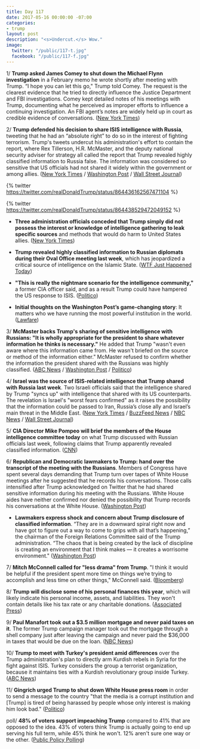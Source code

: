 ```yaml
---
title: Day 117
date: 2017-05-16 00:00:00 -07:00
categories:
- trump
layout: post
description: "<s>Undercut.</s> Wow."
image:
  twitter: "/public/117-t.jpg"
  facebook: "/public/117-f.jpg"
---
```


1/ **Trump asked James Comey to shut down the Michael Flynn investigation** in a February memo he wrote shortly after meeting with Trump. “I hope you can let this go," Trump told Comey. The request is the clearest evidence that he tried to directly influence the Justice Department and FBI investigations. Comey kept detailed notes of his meetings with Trump, documenting what he perceived as improper efforts to influence a continuing investigation. An FBI agent’s notes are widely held up in court as credible evidence of conversations. ([New York Times](https://www.nytimes.com/2017/05/16/us/politics/james-comey-trump-flynn-russia-investigation.html))

2/ **Trump defended his decision to share ISIS intelligence with Russia**, tweeting that he had an “absolute right” to do so in the interest of fighting terrorism. Trump's tweets undercut his administration's effort to contain the report, where Rex Tillerson, H.R. McMaster, and the deputy national security adviser for strategy all called the report that Trump revealed highly classified information to Russia false. The information was considered so sensitive that US officials had not shared it widely within the government or among allies. ([New York Times](https://www.nytimes.com/2017/05/16/us/politics/trump-intelligence-russia-classified.html) / [Washington Post](https://www.washingtonpost.com/news/post-politics/wp/2017/05/16/trump-acknowledges-facts-shared-with-russian-envoys-during-white-house-meeting/) / [Wall Street Journal](https://www.wsj.com/articles/white-house-denies-trump-gave-classified-information-to-russian-officials-1494890345))

{% twitter https://twitter.com/realDonaldTrump/status/864436162567471104 %}

{% twitter https://twitter.com/realDonaldTrump/status/864438529472049152 %}

* **Three administration officials conceded that Trump simply did not possess the interest or knowledge of intelligence gathering to leak specific sources** and methods that would do harm to United States allies. ([New York Times](https://www.nytimes.com/2017/05/16/us/white-house-staff.html))

* **Trump revealed highly classified information to Russian diplomats during their Oval Office meeting last week**, which has jeopardized a critical source of intelligence on the Islamic State. ([WTF Just Happened Today](https://whatthefuckjusthappenedtoday.com/2017/05/15/Day-116/#1-trump-revealed-highly-classified-i))
* **"This is really the nightmare scenario for the intelligence community,"** a former CIA officer said, and as a result Trump could have hampered the US response to ISIS. ([Politico](http://www.politico.com/story/2017/05/15/trump-secrets-russia-isis-238421))
* **Initial thoughts on the Washington Post’s game-changing story**: It matters who we have running the most powerful institution in the world. ([Lawfare](https://lawfareblog.com/bombshell-initial-thoughts-washington-posts-game-changing-story))

3/ **McMaster backs Trump's sharing of sensitive intelligence with Russians: "It is wholly appropriate for the president to share whatever information he thinks is necessary."** He added that Trump "wasn't even aware where this information came from. He wasn't briefed on the source or method of the information either." McMaster refused to confirm whether the information the president shared with the Russians was highly classified. ([ABC News](http://abcnews.go.com/Politics/trump-wasnt-aware-info-shared-russia-adviser/story?id=47436439) / [Washington Post](https://www.washingtonpost.com/news/post-politics/wp/2017/05/16/trump-acknowledges-facts-shared-with-russian-envoys-during-white-house-meeting/) / [Politico](http://www.politico.com/story/2017/05/16/hr-mcmaster-trump-intelligence-sharing-appropriate-238450))

4/ **Israel was the source of ISIS-related intelligence that Trump shared with Russia last week**. Two Israeli officials said that the intelligence shared by Trump "syncs up" with intelligence that shared with its US counterparts. The revelation is Israel's "worst fears confirmed" as it raises the possibility that the information could be passed to Iran, Russia’s close ally and Israel’s main threat in the Middle East. ([New York Times](https://www.nytimes.com/2017/05/16/world/middleeast/israel-trump-classified-intelligence-russia.html) / [BuzzFeed News](https://www.buzzfeed.com/sheerafrenkel/israeli-official-trump-sharing-intelligence-with-russia-is) / [NBC News](http://www.nbcnews.com/news/us-news/israel-was-source-intelligence-trump-shared-russia-sources-n760301) / [Wall Street Journal](https://www.wsj.com/articles/intelligence-trump-shared-with-russia-was-from-israel-officials-say-1494960259))

5/ **CIA Director Mike Pompeo will brief the members of the House intelligence committee today** on what Trump discussed with Russian officials last week, following claims that Trump apparently revealed classified information. ([CNN](http://www.cnn.com/2017/05/16/politics/mike-pompeo-brief-house-intelligence/))

6/ **Republican and Democratic lawmakers to Trump: hand over the transcript of the meeting with the Russians**. Members of Congress have spent several days demanding that Trump turn over tapes of White House meetings after he suggested that he records his conversations. Those calls intensified after Trump acknowledged on Twitter that he had shared sensitive information during his meeting with the Russians. White House aides have neither confirmed nor denied the possibility that Trump records his conversations at the White House. ([Washington Post](https://www.washingtonpost.com/powerpost/lawmakers-to-trump-turn-over-transcript-of-meeting-with-russians/2017/05/16/e9b6deb6-3a3d-11e7-9e48-c4f199710b69_story.html))

* **Lawmakers express shock and concern about Trump disclosure of classified information**. “They are in a downward spiral right now and have got to figure out a way to come to grips with all that’s happening,” the chairman of the Foreign Relations Committee said of the Trump administration. “The chaos that is being created by the lack of discipline is creating an environment that I think makes — it creates a worrisome environment." ([Washington Post](https://www.washingtonpost.com/powerpost/lawmakers-express-shock-and-concern-about-trump-disclosure-of-classified-information/2017/05/15/d0d6f8be-39b5-11e7-a058-ddbb23c75d82_story.html))

7/ **Mitch McConnell called for "less drama" from Trump**. "I think it would be helpful if the president spent more time on things we’re trying to accomplish and less time on other things," McConnell said. ([Bloomberg](https://www.bloomberg.com/politics/articles/2017-05-16/mcconnell-calls-for-less-drama-from-donald-trump-s-white-house))

8/ **Trump will disclose some of his personal finances this year**, which will likely indicate his personal income, assets, and liabilities. They won't contain details like his tax rate or any charitable donations. ([Associated Press](https://apnews.com/58c0bb3a347c45f8ba35c04ba4f96410))

9/ **Paul Manafort took out a $3.5 million mortgage and never paid taxes on it**. The former Trump campaign manager took out the mortgage through a shell company just after leaving the campaign and never paid the $36,000 in taxes that would be due on the loan. ([NBC News](http://www.nbcnews.com/news/us-news/manafort-got-3-5m-mystery-mortgage-paid-no-tax-n759866))

10/ **Trump to meet with Turkey's president amid differences** over the Trump administration's plan to directly arm Kurdish rebels in Syria for the fight against ISIS. Turkey considers the group a terrorist organization, because it maintains ties with a Kurdish revolutionary group inside Turkey. ([ABC News](http://abcnews.go.com/International/trump-meet-turkeys-president-amid-sharp-differences-tensions/story?id=47431917))

11/ **Gingrich urged Trump to shut down White House press room** in order to send a message to the country "that the media is a corrupt institution and [Trump] is tired of being harassed by people whose only interest is making him look bad." ([Politico](http://www.politico.com/story/2017/05/16/newt-gingrich-donald-trump-shut-down-press-room-238458))

poll/ **48% of voters support impeaching Trump** compared to 41% that are opposed to the idea. 43% of voters think Trump is actually going to end up serving his full term, while 45% think he won't. 12% aren't sure one way or the other. ([Public Policy Polling](http://www.publicpolicypolling.com/main/2017/05/health-care-puts-house-in-play.html))